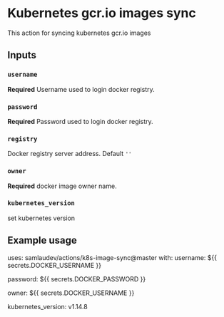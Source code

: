 # Kubernetes gcr.io images sync

This action for syncing kubernetes gcr.io images

## Inputs

### `username`

**Required** Username used to login docker registry. 

### `password`

**Required** Password used to login docker registry.

### `registry`

Docker registry server address. Default `''`

### `owner`

**Required** docker image owner name. 

### `kubernetes_version`

set kubernetes version



## Example usage

uses: samlaudev/actions/k8s-image-sync@master
with:
  username: ${{ secrets.DOCKER_USERNAME }}

  password:  ${{ secrets.DOCKER_PASSWORD }}

  owner: ${{ secrets.DOCKER_USERNAME }}

  kubernetes_version: v1.14.8 